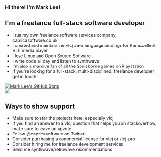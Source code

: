 ### Hi there! I'm Mark Lee!

## I'm a freelance full-stack software developer

- I run my own freelance software services company, capricasoftware.co.uk
- I created and maintain the vlcj Java language bindings for the excellent VLC media player
- I love Linux and Open Source Software
- I write code all day and listen to synthwave
- I'm also a massive fan of all the Soulsborne games on Playstation
- If you're looking for a full-stack, multi-disciplined, freelance developer get in touch!

<a href="https://github-readme-stats.vercel.app/api?username=caprica&show_icons=true&hide_border=true&count_private=true&include_all_commits=true&theme=radical">
  <img align="center" alt="Mark Lee's GitHub Stats" src="https://github-readme-stats.vercel.app/api?username=caprica&show_icons=true&hide_border=true&count_private=true&include_all_commits=true&theme=radical" />
</a>
<br/>
<a href="https://github-readme-stats.caprica.vercel.app/api/top-langs/?username=caprica&layout=compact&theme=radical">
  <img align="center" src="https://github-readme-stats.vercel.app/api/top-langs/?username=caprica&layout=compact&hide_border=true&theme=radical&langs_count=10" />
</a>

## Ways to show support

 - Make sure to star the projects here, especially vlcj
 - If you find an answer to a vlcj question that helps you on stackoverflow, make sure to leave an upvote
 - Follow @capricasoftware on Twitter
 - Consider purchasing a commercial license for vlcj or vlcj-pro
 - Consider hiring me for freelance development services
 - Send me synthwave/retrowave recommendations
